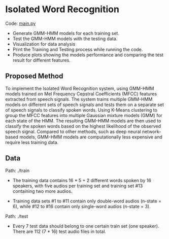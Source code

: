 # Isolated Word Recognition 

Code: [main.py](https://github.com/zhiyulong/Isolated_Word_Recognition/blob/main/main.py)

- Generate GMM-HMM models for each training set.
- Test the GMM-HMM models with the testing data. 
- Visualization for data analysis
- Print the Training and Testing process while running the code.
- Produce plots showing the models performance and comparing the test result for different features.

## Proposed Method

To implement the Isolated Word Recognition system, using GMM-HMM models trained on Mel Frequency Cepstral Coefficients (MFCC) features extracted from speech signals. The system trains multiple GMM-HMM models on different sets of speech signals and tests them on a separate set of speech signals to classify spoken words. Using K-Means clustering to group the MFCC features into multiple Gaussian mixture models (GMM) for each state of the HMM. The resulting GMM-HMM models are then used to classify the spoken words based on the highest likelihood of the observed speech signal. Compared to other methods, such as deep neural network-based models, GMM-HMM models are computationally less expensive and require less training data. 


## Data

Path: ./train

- The training data contains 16 * 5 + 2 different words spoken by 16 speakers, with five audios per training set and training set #13 containing two more audios. 
    
- Training data sets #1 to #11 contain only double-word audios (n-state = 6), while #12 to #16 contain only single-word audios (n-state = 3).

Path: ./test

- Every 7 test data should belong to one certain train set (one speaker). There are 112 (7 * 16) test audio files in total.


